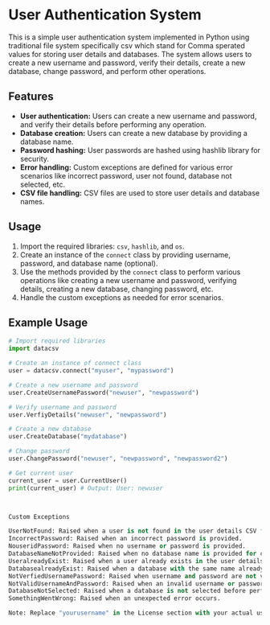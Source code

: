 # User Authentication System 

This is a simple user authentication system implemented in Python using traditional file system specifically csv which stand for Comma sperated values for storing user details and databases. The system allows users to create a new username and password, verify their details, create a new database, change password, and perform other operations.

## Features

- **User authentication:** Users can create a new username and password, and verify their details before performing any operation.
- **Database creation:** Users can create a new database by providing a database name.
- **Password hashing:** User passwords are hashed using hashlib library for security.
- **Error handling:** Custom exceptions are defined for various error scenarios like incorrect password, user not found, database not selected, etc.
- **CSV file handling:** CSV files are used to store user details and database names.

## Usage

1. Import the required libraries: `csv`, `hashlib`, and `os`.
2. Create an instance of the `connect` class by providing username, password, and database name (optional).
3. Use the methods provided by the `connect` class to perform various operations like creating a new username and password, verifying details, creating a new database, changing password, etc.
4. Handle the custom exceptions as needed for error scenarios.

## Example Usage

```python
# Import required libraries
import datacsv 

# Create an instance of connect class
user = datacsv.connect("myuser", "mypassword")

# Create a new username and password
user.CreateUsernamePassword("newuser", "newpassword")

# Verify username and password
user.VerfiyDetails("newuser", "newpassword")

# Create a new database
user.CreateDatabase("mydatabase")

# Change password
user.ChangePassword("newuser", "newpassword", "newpassword2")

# Get current user
current_user = user.CurrentUser()
print(current_user) # Output: User: newuser



Custom Exceptions

UserNotFound: Raised when a user is not found in the user details CSV file.
IncorrectPassword: Raised when an incorrect password is provided.
NouseridPassword: Raised when no username or password is provided.
DatabaseNameNotProvided: Raised when no database name is provided for creating a new database.
UseralreadyExist: Raised when a user already exists in the user details CSV file.
DatabasealreadyExist: Raised when a database with the same name already exists.
NotVerfiedUsernamePassword: Raised when username and password are not verified.
NotValidUsernameAndPassword: Raised when an invalid username or password is provided.
DatabaseNotSelected: Raised when a database is not selected before performing an operation.
SomethingWentWrong: Raised when an unexpected error occurs.

Note: Replace "yourusername" in the License section with your actual username or organization name if you use a different one.
